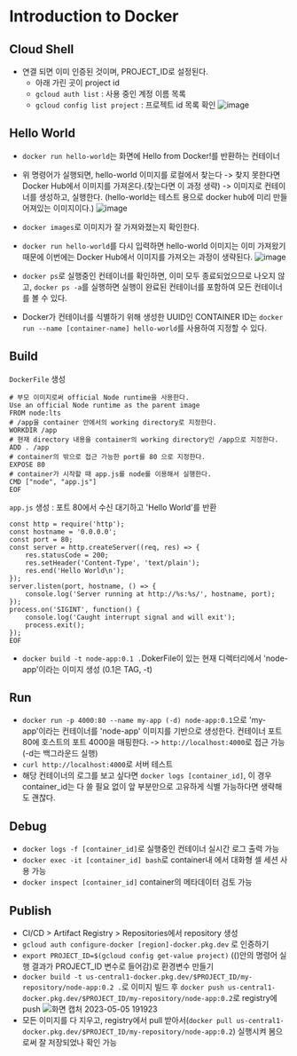# Introduction to Docker
## Cloud Shell
- 연결 되면 이미 인증된 것이며, PROJECT_ID로 설정된다.
  - 아래 가린 곳이 project id
  - `gcloud auth list` : 사용 중인 계정 이름 목록
  - `gcloud config list project` : 프로젝트 id 목록 확인
  ![image](https://user-images.githubusercontent.com/63632349/236442585-32cc3838-bad7-42ae-ba41-01a526f80c23.png)
  
## Hello World
- `docker run hello-world`는 화면에 Hello from Docker!를 반환하는 컨테이너
- 위 명령어가 실행되면, hello-world 이미지를 로컬에서 찾는다 -> 찾지 못한다면 Docker Hub에서 이미지를 가져온다.(찾는다면 이 과정 생략) -> 이미지로 컨테이너를 생성하고, 실행한다. (hello-world는 테스트 용으로 docker hub에 미리 만들어져있는 이미지이다.)
  ![image](https://user-images.githubusercontent.com/63632349/236521444-35ffa61a-fb08-436a-969b-25a4196d08c1.png)
- `docker images`로 이미지가 잘 가져와졌는지 확인한다.
- `docker run hello-world`를 다시 입력하면 hello-world 이미지는 이미 가져왔기 때문에 이번에는 Docker Hub에서 이미지를 가져오는 과정이 생략된다.
  ![image](https://user-images.githubusercontent.com/63632349/236521602-f30a0559-921e-4c93-8ef7-cbc905f0ba26.png)

- `docker ps`로 실행중인 컨테이너를 확인하면, 이미 모두 종료되었으므로 나오지 않고, `docker ps -a`를 실행하면 실행이 완료된 컨테이너를 포함하여 모든 컨테이너를 볼 수 있다.
-  Docker가 컨테이너를 식별하기 위해 생성한 UUID인 CONTAINER ID는 `docker run --name [container-name] hello-world`를 사용하여 지정할 수 있다.

## Build
`DockerFile` 생성
```
# 부모 이미지로써 official Node runtime을 사용한다.
Use an official Node runtime as the parent image
FROM node:lts
# /app을 container 안에서의 working directory로 지정한다.
WORKDIR /app
# 현재 directory 내용을 container의 working directory인 /app으로 지정한다.
ADD . /app
# container의 밖으로 접근 가능한 port를 80 으로 지정한다.
EXPOSE 80
# container가 시작할 때 app.js를 node를 이용해서 실행한다.
CMD ["node", "app.js"]
EOF
```
`app.js` 생성 : 포트 80에서 수신 대기하고 'Hello World'를 반환
```
const http = require('http');
const hostname = '0.0.0.0';
const port = 80;
const server = http.createServer((req, res) => {
    res.statusCode = 200;
    res.setHeader('Content-Type', 'text/plain');
    res.end('Hello World\n');
});
server.listen(port, hostname, () => {
    console.log('Server running at http://%s:%s/', hostname, port);
});
process.on('SIGINT', function() {
    console.log('Caught interrupt signal and will exit');
    process.exit();
});
EOF
```
- `docker build -t node-app:0.1 .`DokerFile이 있는 현재 디렉터리에서 'node-app'이라는 이미지 생성 (0.1은 TAG, -t)

## Run
- `docker run -p 4000:80 --name my-app (-d) node-app:0.1`으로 'my-app'이라는 컨테이너를 'node-app' 이미지를 기반으로 생성한다. 컨테이너 포트 80에 호스트의 포트 4000을 매핑한다. -> `http://localhost:4000`로 접근 가능 (-d는 백그라운드 실행)
- `curl http://localhost:4000`로 서버 테스트
- 해당 컨테이너의 로그를 보고 싶다면 `docker logs [container_id]`, 이 경우 container_id는 다 쓸 필요 없이 앞 부분만으로 고유하게 식별 가능하다면 생략해도 괜찮다.

## Debug
- `docker logs -f [container_id]`로 실행중인 컨테이너 실시간 로그 출력 가능
- `docker exec -it [container_id] bash`로 container내 에서 대화형 셀 세션 사용 가능
- `docker inspect [container_id]` container의 메타데이터 검토 가능

## Publish
- CI/CD > Artifact Registry > Repositories에서 repository 생성
-  `gcloud auth configure-docker [region]-docker.pkg.dev` 로 인증하기
-  `export PROJECT_ID=$(gcloud config get-value project)` (()안의 명령어 실행 결과가 PROJECT_ID 변수로 들어감)로 환경변수 만들기
-  `docker build -t us-central1-docker.pkg.dev/$PROJECT_ID/my-repository/node-app:0.2 .`로 이미지 빌드 후 `docker push us-central1-docker.pkg.dev/$PROJECT_ID/my-repository/node-app:0.2`로 registry에 push
  ![화면 캡처 2023-05-05 191923](https://user-images.githubusercontent.com/63632349/236522005-806ed4b3-8bda-4d89-bbcf-e35d8ae0afca.png)
-  모든 이미지를 다 지우고, registry에서 pull 받아서(`docker pull us-central1-docker.pkg.dev/$PROJECT_ID/my-repository/node-app:0.2`) 실행시켜 봄으로써 잘 저장되었나 확인 가능



